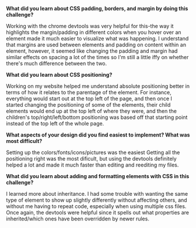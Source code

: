 **What did you learn about CSS padding, borders, and margin by doing this challenge?**

 Working with the chrome devtools was very helpful for this-the way it highlights the margin/padding in different colors when you hover over an element made it much easier to visualize what was happening. I understand that margins are used between elements and padding on content within an element, however, it seemed like changing the padding and margin had similar effects on spacing a lot of the times so I'm still a little iffy on whether there's much difference between the two.

**What did you learn about CSS positioning?**

Working on my website helped me understand absolute positioning better in terms of how it relates to the parentage of the element. For instance, everything would start out at the top left of the page, and then once I started changing the positioning of some of the elements, their child elements would end up at the top left of where they were, and then the children's top/right/left/bottom positioning was based off that starting point instead of the top left of the whole page.

**What aspects of your design did you find easiest to implement? What was most difficult?**

Setting up the colors/fonts/icons/pictures was the easiest Getting all the positioning right was the most dificult, but using the devtools definitely helped a lot and made it much faster than editing and reediting my files.

**What did you learn about adding and formatting elements with CSS in this challenge?**

I learned more about inheritance. I had some trouble with wanting the same type of element to show up slightly differently without affecting others, and without me having to repeat code, especially when using multiple css files. Once again, the devtools were helpful since it spells out what properties are inherited/which ones have been overridden by newer rules.
